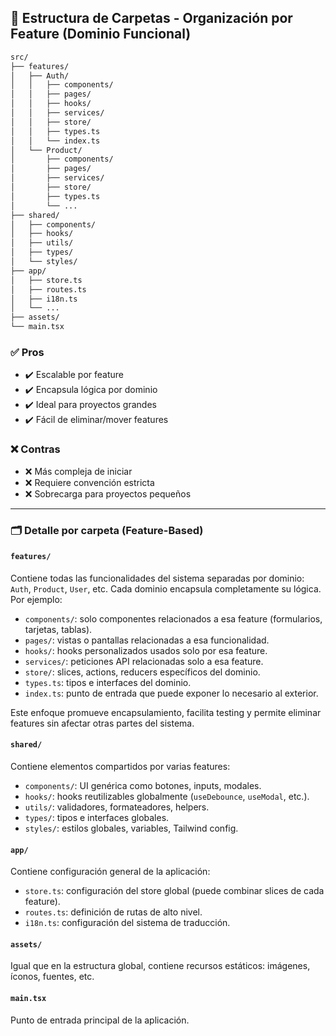 ## 📁 Estructura de Carpetas - Organización por Feature (Dominio Funcional)

```bash
src/
├── features/
│   ├── Auth/
│   │   ├── components/
│   │   ├── pages/
│   │   ├── hooks/
│   │   ├── services/
│   │   ├── store/
│   │   ├── types.ts
│   │   └── index.ts
│   └── Product/
│       ├── components/
│       ├── pages/
│       ├── services/
│       ├── store/
│       ├── types.ts
│       └── ...
├── shared/
│   ├── components/
│   ├── hooks/
│   ├── utils/
│   ├── types/
│   └── styles/
├── app/
│   ├── store.ts
│   ├── routes.ts
│   ├── i18n.ts
│   └── ...
├── assets/
└── main.tsx
```

### ✅ Pros

- ✔️ Escalable por feature
- ✔️ Encapsula lógica por dominio
- ✔️ Ideal para proyectos grandes
- ✔️ Fácil de eliminar/mover features

### ❌ Contras

- ❌ Más compleja de iniciar
- ❌ Requiere convención estricta
- ❌ Sobrecarga para proyectos pequeños

---

### 🗂️ Detalle por carpeta (Feature-Based)

#### `features/`

Contiene todas las funcionalidades del sistema separadas por dominio: `Auth`, `Product`, `User`, etc. Cada dominio encapsula completamente su lógica. Por ejemplo:

- `components/`: solo componentes relacionados a esa feature (formularios, tarjetas, tablas).
- `pages/`: vistas o pantallas relacionadas a esa funcionalidad.
- `hooks/`: hooks personalizados usados solo por esa feature.
- `services/`: peticiones API relacionadas solo a esa feature.
- `store/`: slices, actions, reducers específicos del dominio.
- `types.ts`: tipos e interfaces del dominio.
- `index.ts`: punto de entrada que puede exponer lo necesario al exterior.

Este enfoque promueve encapsulamiento, facilita testing y permite eliminar features sin afectar otras partes del sistema.

#### `shared/`

Contiene elementos compartidos por varias features:

- `components/`: UI genérica como botones, inputs, modales.
- `hooks/`: hooks reutilizables globalmente (`useDebounce`, `useModal`, etc.).
- `utils/`: validadores, formateadores, helpers.
- `types/`: tipos e interfaces globales.
- `styles/`: estilos globales, variables, Tailwind config.

#### `app/`

Contiene configuración general de la aplicación:

- `store.ts`: configuración del store global (puede combinar slices de cada feature).
- `routes.ts`: definición de rutas de alto nivel.
- `i18n.ts`: configuración del sistema de traducción.

#### `assets/`

Igual que en la estructura global, contiene recursos estáticos: imágenes, íconos, fuentes, etc.

#### `main.tsx`

Punto de entrada principal de la aplicación.